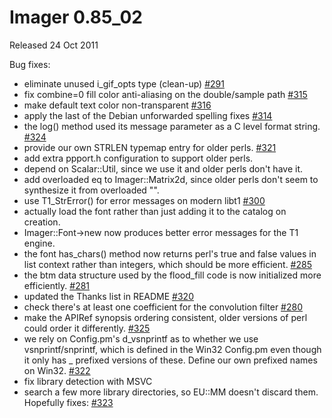 # Imager 0.85_02

Released 24 Oct 2011

Bug fixes:
- eliminate unused i_gif_opts type (clean-up) [#291](https://github.com/tonycoz/imager/issues/291) 
- fix combine=0 fill color anti-aliasing on the double/sample path [#315](https://github.com/tonycoz/imager/issues/315) 
- make default text color non-transparent [#316](https://github.com/tonycoz/imager/issues/316) 
- apply the last of the Debian unforwarded spelling fixes [#314](https://github.com/tonycoz/imager/issues/314) 
- the log() method used its message parameter as a C level format string. [#324](https://github.com/tonycoz/imager/issues/324) 
- provide our own STRLEN typemap entry for older perls. [#321](https://github.com/tonycoz/imager/issues/321) 
- add extra ppport.h configuration to support older perls. 
- depend on Scalar::Util, since we use it and older perls don't have it. 
- add overloaded eq to Imager::Matrix2d, since older perls don't seem to synthesize it from overloaded "". 
- use T1_StrError() for error messages on modern libt1 [#300](https://github.com/tonycoz/imager/issues/300) 
- actually load the font rather than just adding it to the catalog on creation. 
- Imager::Font->new now produces better error messages for the T1 engine. 
- the font has_chars() method now returns perl's true and false values in list context rather than integers, which should be more efficient. [#285](https://github.com/tonycoz/imager/issues/285) 
- the btm data structure used by the flood_fill code is now initialized more efficiently. [#281](https://github.com/tonycoz/imager/issues/281) 
- updated the Thanks list in README [#320](https://github.com/tonycoz/imager/issues/320) 
- check there's at least one coefficient for the convolution filter [#280](https://github.com/tonycoz/imager/issues/280) 
- make the APIRef synopsis ordering consistent, older versions of perl could order it differently. [#325](https://github.com/tonycoz/imager/issues/325) 
- we rely on Config.pm's d_vsnprintf as to whether we use vsnprintf/snprintf, which is defined in the Win32 Config.pm even though it only has _ prefixed versions of these. Define our own prefixed names on Win32. [#322](https://github.com/tonycoz/imager/issues/322) 
- fix library detection with MSVC 
- search a few more library directories, so EU::MM doesn't discard them. Hopefully fixes: [#323](https://github.com/tonycoz/imager/issues/323)